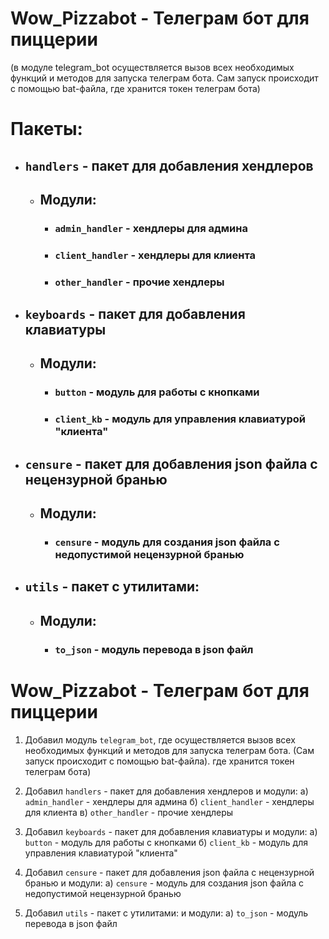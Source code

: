 # Wow_Pizzabot - Телеграм бот для пиццерии

(в модуле telegram_bot осуществляется вызов всех необходимых функций и методов
для запуска телеграм бота. Сам запуск происходит с помощью bat-файла,
где хранится токен телеграм бота)

# Пакеты:

- ## `handlers` - пакет для добавления хендлеров
    - ## Модули:
        - ### `admin_handler` - хендлеры для админа
        - ### `client_handler` - хендлеры для клиента
        - ### `other_handler` - прочие хендлеры

- ## `keyboards` - пакет для добавления клавиатуры
    - ## Модули:
        - ### `button` - модуль для работы с кнопками
        - ### `client_kb` - модуль для управления клавиатурой "клиента"

- ## `censure` - пакет для добавления json файла с нецензурной бранью
    - ## Модули:
        - ### `censure` - модуль для создания json файла с недопустимой нецензурной бранью

- ## `utils` - пакет с утилитами:
    - ## Модули:
        - ### `to_json` - модуль перевода в json файл








# Wow_Pizzabot - Телеграм бот для пиццерии

1) Добавил модуль `telegram_bot`, где осуществляется вызов всех необходимых функций и методов
для запуска телеграм бота. (Сам запуск происходит с помощью bat-файла).
где хранится токен телеграм бота)

2) Добавил `handlers` - пакет для добавления хендлеров
 и модули:
        а) `admin_handler` - хендлеры для админа
        б) `client_handler` - хендлеры для клиента
        в) `other_handler` - прочие хендлеры

3) Добавил `keyboards` - пакет для добавления клавиатуры
и модули:
        а) `button` - модуль для работы с кнопками
        б) `client_kb` - модуль для управления клавиатурой "клиента"

4) Добавил `censure` - пакет для добавления json файла с нецензурной бранью
 и модули:
        а) `censure` - модуль для создания json файла с недопустимой нецензурной бранью

5) Добавил `utils` - пакет с утилитами:
и модули:
        а) `to_json` - модуль перевода в json файл